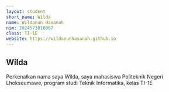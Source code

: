 ```yaml
---
layout: student
short_name: Wilda
name: Wildanun Hasanah
nim: 2024573010067
class: TI-1E
website: https://wildanunhasanah.github.io
---
```

## Wilda
Perkenalkan nama saya Wilda, saya mahasiswa Politeknik Negeri Lhokseumawe, program studi Teknik Informatika, kelas TI-1E
